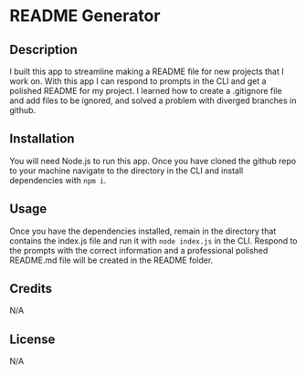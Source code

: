 # README Generator

## Description

I built this app to streamline making a README file for new projects that I work on. With this app I can respond to prompts in the CLI and get a polished README for my project. I learned how to create a .gitignore file and add files to be ignored, and solved a problem with diverged branches in github.

## Installation

You will need Node.js to run this app. Once you have cloned the github repo to your machine navigate to the directory in the CLI and install dependencies with ```npm i```.

## Usage

Once you have the dependencies installed, remain in the directory that contains the index.js file and run it with ```node index.js``` in the CLI. Respond to the prompts with the correct information and a professional polished README.md file will be created in the README folder.

## Credits

N/A

## License

N/A
